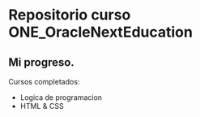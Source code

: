 # Repositorio curso ONE_OracleNextEducation

## Mi progreso.
Cursos completados:
* Logica de programacion
* HTML & CSS 
